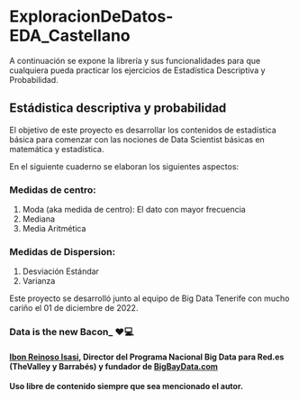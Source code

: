 # ExploracionDeDatos-EDA_Castellano
A continuación se expone la librería y sus funcionalidades para que cualquiera pueda practicar los ejercicios de Estadística Descriptiva y Probabilidad.

## Estádistica descriptiva y probabilidad
El objetivo de este proyecto es desarrollar los contenidos de estadística básica para comenzar con las nociones de Data Scientist básicas en matemática y estadística.

En el siguiente cuaderno se elaboran los siguientes aspectos:

### Medidas de centro:
1. Moda (aka medida de centro): El dato con mayor frecuencia
2. Mediana
3. Media Aritmética

### Medidas de Dispersion:
1. Desviación Estándar
2. Varianza

Este proyecto se desarrolló junto al equipo de Big Data Tenerife con mucho cariño el 01 de diciembre de 2022. 

### Data is the new Bacon_ ❤️💻
#### [Ibon Reinoso Isasi](https://ibonreinoso.com/), Director del Programa Nacional Big Data para Red.es (TheValley  y Barrabés) y fundador de [BigBayData.com](https://www.bigbaydata.com/)

**Uso libre de contenido siempre que sea mencionado el autor.**
